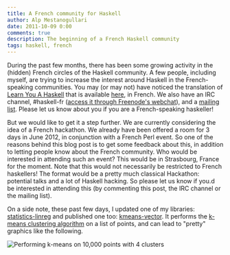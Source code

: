 ```yaml
---
title: A French community for Haskell
author: Alp Mestanogullari
date: 2011-10-09 0:00
comments: true
description: The beginning of a French Haskell community
tags: haskell, french
---
```


During the past few months, there has been some growing activity in the (hidden) French circles of the Haskell community. A few people, including myself, are trying to increase the interest around Haskell in the French-speaking communities. You may (or may not) have noticed the translation of [Learn You A Haskell](http://www.lyah.org/) that is available [here](http://lyah.haskell.fr/), in French. We also have an IRC channel, #haskell-fr ([access it through Freenode's webchat](http://webchat.freenode.net/?channels=haskell-fr)), and a [mailing list](http://www.haskell.org/mailman/listinfo/haskell-fr). Please let us know about you if you are a French-speaking haskeller!

But we would like to get it a step further. We are currently considering the idea of a French hackathon. We already have been offered a room for 3 days in June 2012, in conjunction with a French Perl event. So one of the reasons behind this blog post is to get some feedback about this, in addition to letting people know about the French community. Who would be interested in attending such an event? This would be in Strasbourg, France for the moment. Note that this would not necessarily be restricted to French haskellers! The format would be a pretty much classical Hackathon: potential talks and a lot of Haskell hacking. So please let us know if you.d be interested in attending this (by commenting this post, the IRC channel or the mailing list).

On a side note, these past few days, I updated one of my libraries: [statistics-linreg](http://hackage.haskell.org/package/statistics-linreg-0.2.1) and published one too: [kmeans-vector](http://hackage.haskell.org/package/kmeans-vector). It performs the [k-means clustering algorithm](http://en.wikipedia.org/wiki/K-means_clustering) on a list of points, and can lead to "pretty" graphics like the following.

![Performing k-means on 10,000 points with 4 clusters](http://alpmestan.com/images/kmeans.png)
